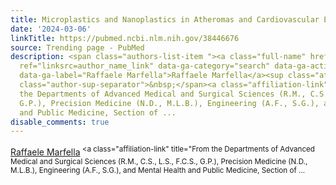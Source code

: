 ```yaml
---
title: Microplastics and Nanoplastics in Atheromas and Cardiovascular Events.
date: '2024-03-06'
linkTitle: https://pubmed.ncbi.nlm.nih.gov/38446676
source: Trending page - PubMed
description: <span class="authors-list-item "><a class="full-name" href="https://pubmed.ncbi.nlm.nih.gov/?term=Marfella+R&amp;cauthor_id=38446676"
  ref="linksrc=author_name_link" data-ga-category="search" data-ga-action="author_link"
  data-ga-label="Raffaele Marfella">Raffaele Marfella</a><sup class="affiliation-links"><span
  class="author-sup-separator">&nbsp;</span><a class="affiliation-link" title="From
  the Departments of Advanced Medical and Surgical Sciences (R.M., C.S., L.S., F.C.S.,
  G.P.), Precision Medicine (N.D., M.L.B.), Engineering (A.F., S.G.), and Mental Health
  and Public Medicine, Section of ...
disable_comments: true
---
```

<span class="authors-list-item "><a class="full-name" href="https://pubmed.ncbi.nlm.nih.gov/?term=Marfella+R&amp;cauthor_id=38446676" ref="linksrc=author_name_link" data-ga-category="search" data-ga-action="author_link" data-ga-label="Raffaele Marfella">Raffaele Marfella</a><sup class="affiliation-links"><span class="author-sup-separator">&nbsp;</span><a class="affiliation-link" title="From the Departments of Advanced Medical and Surgical Sciences (R.M., C.S., L.S., F.C.S., G.P.), Precision Medicine (N.D., M.L.B.), Engineering (A.F., S.G.), and Mental Health and Public Medicine, Section of ...